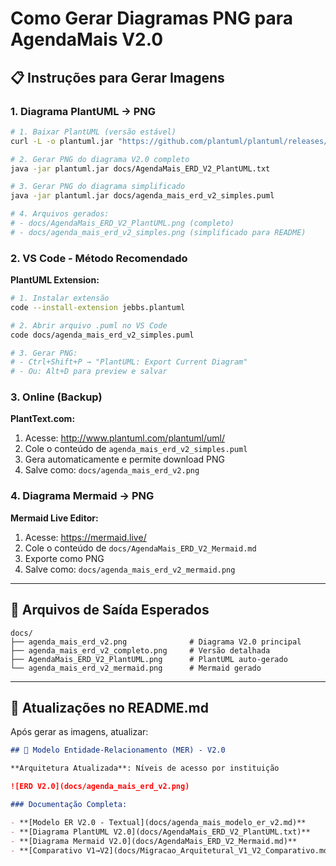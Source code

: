 # Como Gerar Diagramas PNG para AgendaMais V2.0

## 📋 Instruções para Gerar Imagens

### 1. **Diagrama PlantUML → PNG**

```bash
# 1. Baixar PlantUML (versão estável)
curl -L -o plantuml.jar "https://github.com/plantuml/plantuml/releases/download/v1.2024.0/plantuml-1.2024.0.jar"

# 2. Gerar PNG do diagrama V2.0 completo
java -jar plantuml.jar docs/AgendaMais_ERD_V2_PlantUML.txt

# 3. Gerar PNG do diagrama simplificado
java -jar plantuml.jar docs/agenda_mais_erd_v2_simples.puml

# 4. Arquivos gerados:
# - docs/AgendaMais_ERD_V2_PlantUML.png (completo)
# - docs/agenda_mais_erd_v2_simples.png (simplificado para README)
```

### 2. **VS Code - Método Recomendado**

**PlantUML Extension:**

```bash
# 1. Instalar extensão
code --install-extension jebbs.plantuml

# 2. Abrir arquivo .puml no VS Code
code docs/agenda_mais_erd_v2_simples.puml

# 3. Gerar PNG:
# - Ctrl+Shift+P → "PlantUML: Export Current Diagram"
# - Ou: Alt+D para preview e salvar
```

### 3. **Online (Backup)**

**PlantText.com:**

1. Acesse: http://www.plantuml.com/plantuml/uml/
2. Cole o conteúdo de `agenda_mais_erd_v2_simples.puml`
3. Gera automaticamente e permite download PNG
4. Salve como: `docs/agenda_mais_erd_v2.png`

### 4. **Diagrama Mermaid → PNG**

**Mermaid Live Editor:**

1. Acesse: https://mermaid.live/
2. Cole o conteúdo de `docs/AgendaMais_ERD_V2_Mermaid.md`
3. Exporte como PNG
4. Salve como: `docs/agenda_mais_erd_v2_mermaid.png`

---

## 📁 Arquivos de Saída Esperados

```
docs/
├── agenda_mais_erd_v2.png              # Diagrama V2.0 principal
├── agenda_mais_erd_v2_completo.png     # Versão detalhada
├── AgendaMais_ERD_V2_PlantUML.png      # PlantUML auto-gerado
└── agenda_mais_erd_v2_mermaid.png      # Mermaid gerado
```

---

## 🔄 Atualizações no README.md

Após gerar as imagens, atualizar:

```markdown
## 📁 Modelo Entidade-Relacionamento (MER) - V2.0

**Arquitetura Atualizada**: Níveis de acesso por instituição

![ERD V2.0](docs/agenda_mais_erd_v2.png)

### Documentação Completa:

- **[Modelo ER V2.0 - Textual](docs/agenda_mais_modelo_er_v2.md)**
- **[Diagrama PlantUML V2.0](docs/AgendaMais_ERD_V2_PlantUML.txt)**
- **[Diagrama Mermaid V2.0](docs/AgendaMais_ERD_V2_Mermaid.md)**
- **[Comparativo V1→V2](docs/Migracao_Arquitetural_V1_V2_Comparativo.md)**
```
